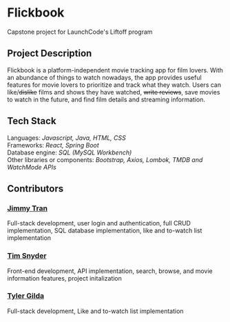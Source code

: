 # **Flickbook**  
Capstone project for LaunchCode's Liftoff program

## **Project Description**  
Flickbook is a platform-independent movie tracking app for film lovers. With an abundance of things to watch nowadays, the app provides useful features for movie lovers to prioritize and track what they watch. Users can like/~~dislike~~ films and shows they have watched, ~~write reviews~~, save movies to watch in the future, and find film details and streaming information.


## **Tech Stack**  
Languages:  *Javascript, Java, HTML, CSS*  
Frameworks:  *React, Spring Boot*  
Database engine:  *SQL (MySQL Workbench)*  
Other libraries or components:  *Bootstrap, Axios, Lombok, TMDB and WatchMode APIs*  


## **Contributors**  
### [**Jimmy Tran**](https://github.com/JimboTran12)  
Full-stack development, user login and authentication, full CRUD implementation, SQL database implementation, like and to-watch list implementation

### [**Tim Snyder**](https://github.com/timconceivable)  
Front-end development, API implementation, search, browse, and movie information features, project initalization

### [**Tyler Gilda**](https://github.com/Tippacanoe88)  
Full-stack development, Like and to-watch list implementation
